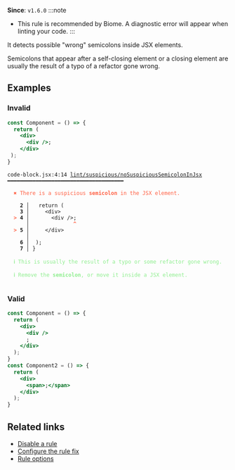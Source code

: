 **Since**: `v1.6.0`
:::note
- This rule is recommended by Biome. A diagnostic error will appear when linting your code.
:::

It detects possible "wrong" semicolons inside JSX elements.

Semicolons that appear after a self-closing element or a closing element are usually the result of a typo of a refactor gone wrong.

## Examples

### Invalid

```jsx
const Component = () => {
  return (
    <div>
      <div />;
    </div>
 );
}
```

<pre class="language-text"><code class="language-text">code-block.jsx:4:14 <a href="https://biomejs.dev/linter/rules/no-suspicious-semicolon-in-jsx">lint/suspicious/noSuspiciousSemicolonInJsx</a> ━━━━━━━━━━━━━━━━━━━━━━━━━━━━━━━━━━━━━

<strong><span style="color: Tomato;">  </span></strong><strong><span style="color: Tomato;">✖</span></strong> <span style="color: Tomato;">There is a suspicious </span><span style="color: Tomato;"><strong>semicolon</strong></span><span style="color: Tomato;"> in the JSX element.</span>
  
    <strong>2 │ </strong>  return (
    <strong>3 │ </strong>    &lt;div&gt;
<strong><span style="color: Tomato;">  </span></strong><strong><span style="color: Tomato;">&gt;</span></strong> <strong>4 │ </strong>      &lt;div /&gt;;
   <strong>   │ </strong>             <strong><span style="color: Tomato;">^</span></strong>
<strong><span style="color: Tomato;">  </span></strong><strong><span style="color: Tomato;">&gt;</span></strong> <strong>5 │ </strong>    &lt;/div&gt;
   <strong>   │ </strong>    
    <strong>6 │ </strong> );
    <strong>7 │ </strong>}
  
<strong><span style="color: lightgreen;">  </span></strong><strong><span style="color: lightgreen;">ℹ</span></strong> <span style="color: lightgreen;">This is usually the result of a typo or some refactor gone wrong.</span>
  
<strong><span style="color: lightgreen;">  </span></strong><strong><span style="color: lightgreen;">ℹ</span></strong> <span style="color: lightgreen;">Remove the </span><span style="color: lightgreen;"><strong>semicolon</strong></span><span style="color: lightgreen;">, or move it inside a JSX element.</span>
  
</code></pre>

### Valid

```jsx
const Component = () => {
  return (
    <div>
      <div />
      ;
    </div>
  );
}
const Component2 = () => {
  return (
    <div>
      <span>;</span>
    </div>
  );
}
```

## Related links

- [Disable a rule](/linter/#disable-a-lint-rule)
- [Configure the rule fix](/linter#configure-the-rule-fix)
- [Rule options](/linter/#rule-options)
